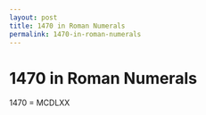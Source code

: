 ```yaml
---
layout: post
title: 1470 in Roman Numerals
permalink: 1470-in-roman-numerals
---
```


# 1470 in Roman Numerals

1470 = MCDLXX
